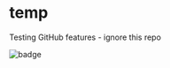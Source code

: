 # temp
Testing GitHub features - ignore this repo

![badge](https://github.com/ggchappell/temp/actions/workflows/run-tests.yml/badge.svg)


